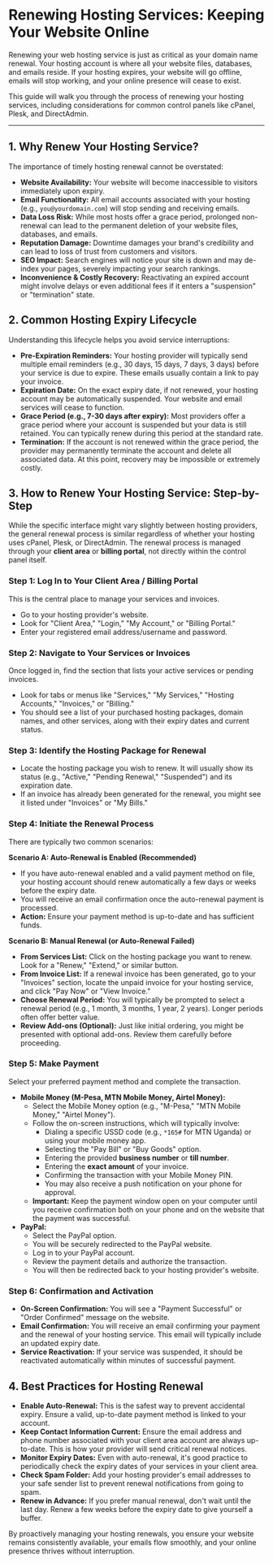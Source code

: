 # Renewing Hosting Services: Keeping Your Website Online

Renewing your web hosting service is just as critical as your domain name renewal. Your hosting account is where all your website files, databases, and emails reside. If your hosting expires, your website will go offline, emails will stop working, and your online presence will cease to exist.

This guide will walk you through the process of renewing your hosting services, including considerations for common control panels like cPanel, Plesk, and DirectAdmin.

---

## 1. Why Renew Your Hosting Service?

The importance of timely hosting renewal cannot be overstated:

* **Website Availability:** Your website will become inaccessible to visitors immediately upon expiry.
* **Email Functionality:** All email accounts associated with your hosting (e.g., `you@yourdomain.com`) will stop sending and receiving emails.
* **Data Loss Risk:** While most hosts offer a grace period, prolonged non-renewal can lead to the permanent deletion of your website files, databases, and emails.
* **Reputation Damage:** Downtime damages your brand's credibility and can lead to loss of trust from customers and visitors.
* **SEO Impact:** Search engines will notice your site is down and may de-index your pages, severely impacting your search rankings.
* **Inconvenience & Costly Recovery:** Reactivating an expired account might involve delays or even additional fees if it enters a "suspension" or "termination" state.

## 2. Common Hosting Expiry Lifecycle

Understanding this lifecycle helps you avoid service interruptions:

* **Pre-Expiration Reminders:** Your hosting provider will typically send multiple email reminders (e.g., 30 days, 15 days, 7 days, 3 days) before your service is due to expire. These emails usually contain a link to pay your invoice.
* **Expiration Date:** On the exact expiry date, if not renewed, your hosting account may be automatically suspended. Your website and email services will cease to function.
* **Grace Period (e.g., 7-30 days after expiry):** Most providers offer a grace period where your account is suspended but your data is still retained. You can typically renew during this period at the standard rate.
* **Termination:** If the account is not renewed within the grace period, the provider may permanently terminate the account and delete all associated data. At this point, recovery may be impossible or extremely costly.

## 3. How to Renew Your Hosting Service: Step-by-Step

While the specific interface might vary slightly between hosting providers, the general renewal process is similar regardless of whether your hosting uses cPanel, Plesk, or DirectAdmin. The renewal process is managed through your **client area** or **billing portal**, not directly within the control panel itself.

### Step 1: Log In to Your Client Area / Billing Portal

This is the central place to manage your services and invoices.

* Go to your hosting provider's website.
* Look for "Client Area," "Login," "My Account," or "Billing Portal."
* Enter your registered email address/username and password.

### Step 2: Navigate to Your Services or Invoices

Once logged in, find the section that lists your active services or pending invoices.

* Look for tabs or menus like "Services," "My Services," "Hosting Accounts," "Invoices," or "Billing."
* You should see a list of your purchased hosting packages, domain names, and other services, along with their expiry dates and current status.

### Step 3: Identify the Hosting Package for Renewal

* Locate the hosting package you wish to renew. It will usually show its status (e.g., "Active," "Pending Renewal," "Suspended") and its expiration date.
* If an invoice has already been generated for the renewal, you might see it listed under "Invoices" or "My Bills."

### Step 4: Initiate the Renewal Process

There are typically two common scenarios:

**Scenario A: Auto-Renewal is Enabled (Recommended)**

* If you have auto-renewal enabled and a valid payment method on file, your hosting account should renew automatically a few days or weeks before the expiry date.
* You will receive an email confirmation once the auto-renewal payment is processed.
* **Action:** Ensure your payment method is up-to-date and has sufficient funds.

**Scenario B: Manual Renewal (or Auto-Renewal Failed)**

* **From Services List:** Click on the hosting package you want to renew. Look for a "Renew," "Extend," or similar button.
* **From Invoice List:** If a renewal invoice has been generated, go to your "Invoices" section, locate the unpaid invoice for your hosting service, and click "Pay Now" or "View Invoice."
* **Choose Renewal Period:** You will typically be prompted to select a renewal period (e.g., 1 month, 3 months, 1 year, 2 years). Longer periods often offer better value.
* **Review Add-ons (Optional):** Just like initial ordering, you might be presented with optional add-ons. Review them carefully before proceeding.

### Step 5: Make Payment

Select your preferred payment method and complete the transaction.

* **Mobile Money (M-Pesa, MTN Mobile Money, Airtel Money):**
    * Select the Mobile Money option (e.g., "M-Pesa," "MTN Mobile Money," "Airtel Money").
    * Follow the on-screen instructions, which will typically involve:
        * Dialing a specific USSD code (e.g., `*165#` for MTN Uganda) or using your mobile money app.
        * Selecting the "Pay Bill" or "Buy Goods" option.
        * Entering the provided **business number** or **till number**.
        * Entering the **exact amount** of your invoice.
        * Confirming the transaction with your Mobile Money PIN.
        * You may also receive a push notification on your phone for approval.
    * **Important:** Keep the payment window open on your computer until you receive confirmation both on your phone and on the website that the payment was successful.
* **PayPal:**
    * Select the PayPal option.
    * You will be securely redirected to the PayPal website.
    * Log in to your PayPal account.
    * Review the payment details and authorize the transaction.
    * You will then be redirected back to your hosting provider's website.

### Step 6: Confirmation and Activation

* **On-Screen Confirmation:** You will see a "Payment Successful" or "Order Confirmed" message on the website.
* **Email Confirmation:** You will receive an email confirming your payment and the renewal of your hosting service. This email will typically include an updated expiry date.
* **Service Reactivation:** If your service was suspended, it should be reactivated automatically within minutes of successful payment.

## 4. Best Practices for Hosting Renewal

* **Enable Auto-Renewal:** This is the safest way to prevent accidental expiry. Ensure a valid, up-to-date payment method is linked to your account.
* **Keep Contact Information Current:** Ensure the email address and phone number associated with your client area account are always up-to-date. This is how your provider will send critical renewal notices.
* **Monitor Expiry Dates:** Even with auto-renewal, it's good practice to periodically check the expiry dates of your services in your client area.
* **Check Spam Folder:** Add your hosting provider's email addresses to your safe sender list to prevent renewal notifications from going to spam.
* **Renew in Advance:** If you prefer manual renewal, don't wait until the last day. Renew a few weeks before the expiry date to give yourself a buffer.

By proactively managing your hosting renewals, you ensure your website remains consistently available, your emails flow smoothly, and your online presence thrives without interruption.